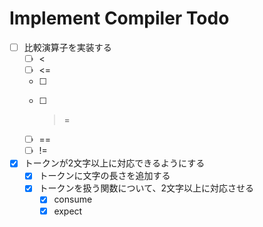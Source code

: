 # Implement Compiler Todo

- [ ] 比較演算子を実装する
    - [ ] <
    - [ ] <=
    - [ ] >
    - [ ] >=
    - [ ] ==
    - [ ] !=
- [x] トークンが2文字以上に対応できるようにする
    - [x] トークンに文字の長さを追加する
    - [x] トークンを扱う関数について、2文字以上に対応させる
        - [x] consume
        - [x] expect
